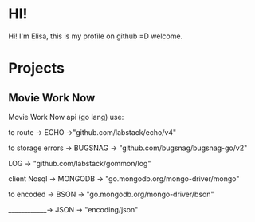 # HI! 

Hi! I'm  Elisa, this is my profile on github =D welcome.


# Projects

## Movie Work Now 

Movie Work Now api  (go lang) use:

to route -> ECHO ->"github.com/labstack/echo/v4"

to storage errors -> BUGSNAG -> "github.com/bugsnag/bugsnag-go/v2"

LOG -> "github.com/labstack/gommon/log"

client Nosql -> MONGODB -> "go.mongodb.org/mongo-driver/mongo"

to encoded -> BSON -> "go.mongodb.org/mongo-driver/bson"

____________-> JSON -> "encoding/json"
